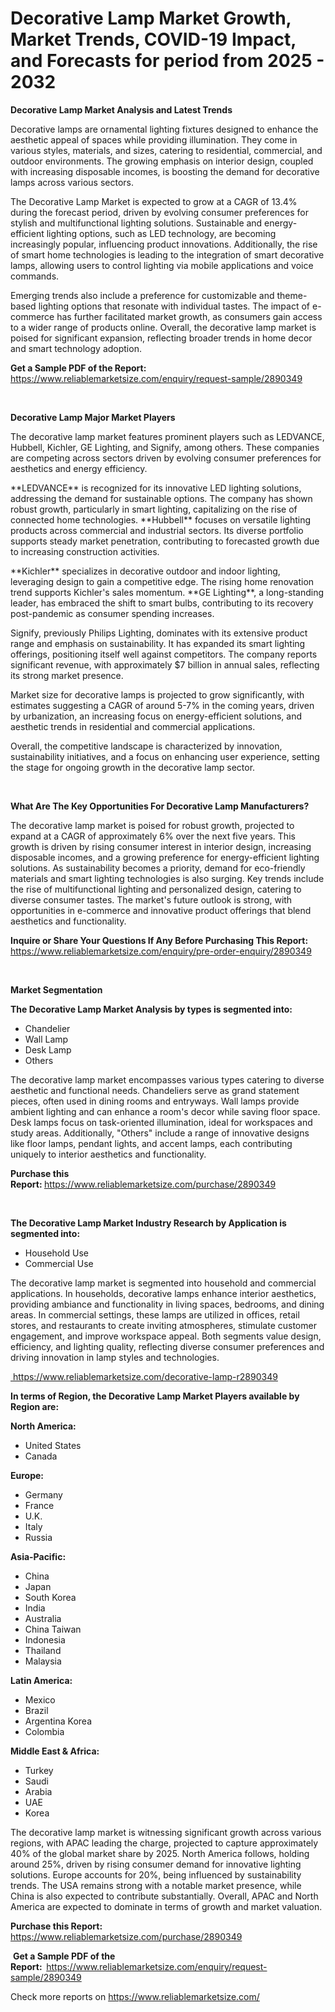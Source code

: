 <p><h1>Decorative Lamp Market Growth, Market Trends, COVID-19 Impact, and Forecasts for period from 2025 - 2032</h1></p><p><strong>Decorative Lamp Market Analysis and Latest Trends</strong></p>
<p><p>Decorative lamps are ornamental lighting fixtures designed to enhance the aesthetic appeal of spaces while providing illumination. They come in various styles, materials, and sizes, catering to residential, commercial, and outdoor environments. The growing emphasis on interior design, coupled with increasing disposable incomes, is boosting the demand for decorative lamps across various sectors.</p><p>The Decorative Lamp Market is expected to grow at a CAGR of 13.4% during the forecast period, driven by evolving consumer preferences for stylish and multifunctional lighting solutions. Sustainable and energy-efficient lighting options, such as LED technology, are becoming increasingly popular, influencing product innovations. Additionally, the rise of smart home technologies is leading to the integration of smart decorative lamps, allowing users to control lighting via mobile applications and voice commands.</p><p>Emerging trends also include a preference for customizable and theme-based lighting options that resonate with individual tastes. The impact of e-commerce has further facilitated market growth, as consumers gain access to a wider range of products online. Overall, the decorative lamp market is poised for significant expansion, reflecting broader trends in home decor and smart technology adoption.</p></p>
<p><strong>Get a Sample PDF of the Report:&nbsp;</strong> <a href="https://www.reliablemarketsize.com/enquiry/request-sample/2890349?utm_campaign=2754&utm_medium=2&utm_source=Github&utm_content=ia&utm_term=14032025&utm_id=decorative-lamp">https://www.reliablemarketsize.com/enquiry/request-sample/2890349</a></p>
<p>&nbsp;</p>
<p><strong>Decorative Lamp Major Market Players</strong></p>
<p><p>The decorative lamp market features prominent players such as LEDVANCE, Hubbell, Kichler, GE Lighting, and Signify, among others. These companies are competing across sectors driven by evolving consumer preferences for aesthetics and energy efficiency.</p><p>**LEDVANCE** is recognized for its innovative LED lighting solutions, addressing the demand for sustainable options. The company has shown robust growth, particularly in smart lighting, capitalizing on the rise of connected home technologies. **Hubbell** focuses on versatile lighting products across commercial and industrial sectors. Its diverse portfolio supports steady market penetration, contributing to forecasted growth due to increasing construction activities.</p><p>**Kichler** specializes in decorative outdoor and indoor lighting, leveraging design to gain a competitive edge. The rising home renovation trend supports Kichler's sales momentum. **GE Lighting**, a long-standing leader, has embraced the shift to smart bulbs, contributing to its recovery post-pandemic as consumer spending increases.</p><p>Signify, previously Philips Lighting, dominates with its extensive product range and emphasis on sustainability. It has expanded its smart lighting offerings, positioning itself well against competitors. The company reports significant revenue, with approximately $7 billion in annual sales, reflecting its strong market presence.</p><p>Market size for decorative lamps is projected to grow significantly, with estimates suggesting a CAGR of around 5-7% in the coming years, driven by urbanization, an increasing focus on energy-efficient solutions, and aesthetic trends in residential and commercial applications.</p><p>Overall, the competitive landscape is characterized by innovation, sustainability initiatives, and a focus on enhancing user experience, setting the stage for ongoing growth in the decorative lamp sector.</p></p>
<p>&nbsp;</p>
<p><strong>What Are The Key Opportunities For Decorative Lamp Manufacturers?</strong></p>
<p><p>The decorative lamp market is poised for robust growth, projected to expand at a CAGR of approximately 6% over the next five years. This growth is driven by rising consumer interest in interior design, increasing disposable incomes, and a growing preference for energy-efficient lighting solutions. As sustainability becomes a priority, demand for eco-friendly materials and smart lighting technologies is also surging. Key trends include the rise of multifunctional lighting and personalized design, catering to diverse consumer tastes. The market's future outlook is strong, with opportunities in e-commerce and innovative product offerings that blend aesthetics and functionality.</p></p>
<p><strong>Inquire or Share Your Questions If Any Before Purchasing This Report:</strong> <a href="https://www.reliablemarketsize.com/enquiry/pre-order-enquiry/2890349?utm_campaign=2754&utm_medium=2&utm_source=Github&utm_content=ia&utm_term=14032025&utm_id=decorative-lamp">https://www.reliablemarketsize.com/enquiry/pre-order-enquiry/2890349</a></p>
<p>&nbsp;</p>
<p><strong>Market Segmentation</strong></p>
<p><strong>The Decorative Lamp Market Analysis by types is segmented into:</strong></p>
<p><ul><li>Chandelier</li><li>Wall Lamp</li><li>Desk Lamp</li><li>Others</li></ul></p>
<p><p>The decorative lamp market encompasses various types catering to diverse aesthetic and functional needs. Chandeliers serve as grand statement pieces, often used in dining rooms and entryways. Wall lamps provide ambient lighting and can enhance a room's decor while saving floor space. Desk lamps focus on task-oriented illumination, ideal for workspaces and study areas. Additionally, "Others" include a range of innovative designs like floor lamps, pendant lights, and accent lamps, each contributing uniquely to interior aesthetics and functionality.</p></p>
<p><strong>Purchase this Report:&nbsp;</strong><a href="https://www.reliablemarketsize.com/purchase/2890349?utm_campaign=2754&utm_medium=2&utm_source=Github&utm_content=ia&utm_term=14032025&utm_id=decorative-lamp">https://www.reliablemarketsize.com/purchase/2890349</a></p>
<p>&nbsp;</p>
<p><strong>The Decorative Lamp Market Industry Research by Application is segmented into:</strong></p>
<p><ul><li>Household Use</li><li>Commercial Use</li></ul></p>
<p><p>The decorative lamp market is segmented into household and commercial applications. In households, decorative lamps enhance interior aesthetics, providing ambiance and functionality in living spaces, bedrooms, and dining areas. In commercial settings, these lamps are utilized in offices, retail stores, and restaurants to create inviting atmospheres, stimulate customer engagement, and improve workspace appeal. Both segments value design, efficiency, and lighting quality, reflecting diverse consumer preferences and driving innovation in lamp styles and technologies.</p></p>
<p><a href="https://www.reliablemarketsize.com/decorative-lamp-r2890349?utm_campaign=2754&utm_medium=2&utm_source=Github&utm_content=ia&utm_term=14032025&utm_id=decorative-lamp">&nbsp;https://www.reliablemarketsize.com/decorative-lamp-r2890349</a></p>
<p><strong>In terms of Region, the Decorative Lamp Market Players available by Region are:</strong></p>
<p>
    <p> <strong> North America: </strong>
        <ul>
            <li>United States</li>
            <li>Canada</li>
        </ul>
        </p> 
    <p> <strong> Europe: </strong>
        <ul>
            <li>Germany</li>
            <li>France</li>
            <li>U.K.</li>
            <li>Italy</li>
            <li>Russia</li>
        </ul>
        </p> 
    <p> <strong> Asia-Pacific: </strong>
        <ul>
            <li>China</li>
            <li>Japan</li>
            <li>South Korea</li>
            <li>India</li>
            <li>Australia</li>
            <li>China Taiwan</li>
            <li>Indonesia</li>
            <li>Thailand</li>
            <li>Malaysia</li>
        </ul>
        </p> 
    <p> <strong> Latin America: </strong>
        <ul>
            <li>Mexico</li>
            <li>Brazil</li>
            <li>Argentina Korea</li>
            <li>Colombia</li>
        </ul>
        </p> 
    <p> <strong> Middle East & Africa: </strong>
        <ul>
            <li>Turkey</li>
            <li>Saudi</li>
            <li>Arabia</li>
            <li>UAE</li>
            <li>Korea</li>
        </ul>
    </p>
    </p>
<p><p>The decorative lamp market is witnessing significant growth across various regions, with APAC leading the charge, projected to capture approximately 40% of the global market share by 2025. North America follows, holding around 25%, driven by rising consumer demand for innovative lighting solutions. Europe accounts for 20%, being influenced by sustainability trends. The USA remains strong with a notable market presence, while China is also expected to contribute substantially. Overall, APAC and North America are expected to dominate in terms of growth and market valuation.</p></p>
<p><strong>Purchase this Report: </strong><a href="https://www.reliablemarketsize.com/purchase/2890349?utm_campaign=2754&utm_medium=2&utm_source=Github&utm_content=ia&utm_term=14032025&utm_id=decorative-lamp">https://www.reliablemarketsize.com/purchase/2890349</a></p>
<p>&nbsp;<strong>Get a Sample PDF of the Report:&nbsp;&nbsp;</strong><a href="https://www.reliablemarketsize.com/enquiry/request-sample/2890349?utm_campaign=2754&utm_medium=2&utm_source=Github&utm_content=ia&utm_term=14032025&utm_id=decorative-lamp">https://www.reliablemarketsize.com/enquiry/request-sample/2890349</a></p>
<p><strong></strong></p>
<p>Check more reports on <a href="https://www.reliablemarketsize.com/?utm_campaign=2754&utm_medium=2&utm_source=Github&utm_content=ia&utm_term=14032025&utm_id=decorative-lamp">https://www.reliablemarketsize.com/</a></p>